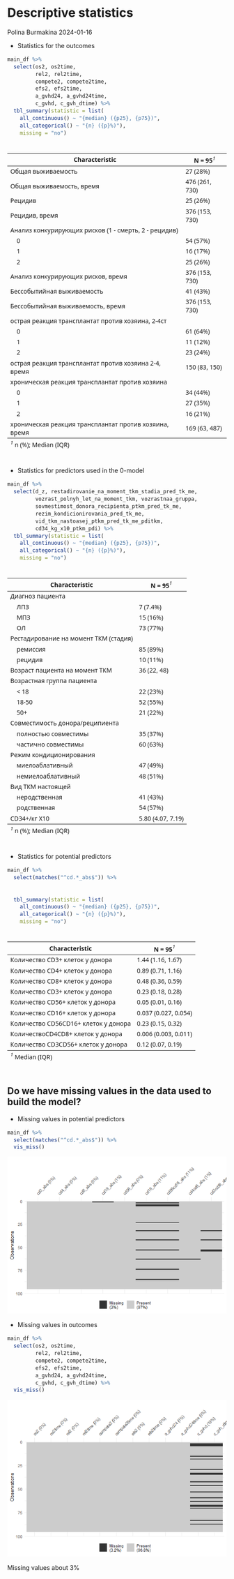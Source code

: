 Descriptive statistics
================
Polina Burmakina
2024-01-16

- Statistics for the outcomes

``` r
main_df %>%
  select(os2, os2time, 
         rel2, rel2time, 
         compete2, compete2time, 
         efs2, efs2time, 
         a_gvhd24, a_gvhd24time, 
         c_gvhd, c_gvh_dtime) %>%
  tbl_summary(statistic = list(
    all_continuous() ~ "{median} ({p25}, {p75})",
    all_categorical() ~ "{n} ({p}%)"),
    missing = "no")
```
<div id="delybewbnc" style="padding-left:0px;padding-right:0px;padding-top:10px;padding-bottom:10px;overflow-x:auto;overflow-y:auto;width:auto;height:auto;">
<style>#delybewbnc table {
  font-family: system-ui, 'Segoe UI', Roboto, Helvetica, Arial, sans-serif, 'Apple Color Emoji', 'Segoe UI Emoji', 'Segoe UI Symbol', 'Noto Color Emoji';
  -webkit-font-smoothing: antialiased;
  -moz-osx-font-smoothing: grayscale;
}
&#10;#delybewbnc thead, #delybewbnc tbody, #delybewbnc tfoot, #delybewbnc tr, #delybewbnc td, #delybewbnc th {
  border-style: none;
}
&#10;#delybewbnc p {
  margin: 0;
  padding: 0;
}
&#10;#delybewbnc .gt_table {
  display: table;
  border-collapse: collapse;
  line-height: normal;
  margin-left: auto;
  margin-right: auto;
  color: #333333;
  font-size: 16px;
  font-weight: normal;
  font-style: normal;
  background-color: #FFFFFF;
  width: auto;
  border-top-style: solid;
  border-top-width: 2px;
  border-top-color: #A8A8A8;
  border-right-style: none;
  border-right-width: 2px;
  border-right-color: #D3D3D3;
  border-bottom-style: solid;
  border-bottom-width: 2px;
  border-bottom-color: #A8A8A8;
  border-left-style: none;
  border-left-width: 2px;
  border-left-color: #D3D3D3;
}
&#10;#delybewbnc .gt_caption {
  padding-top: 4px;
  padding-bottom: 4px;
}
&#10;#delybewbnc .gt_title {
  color: #333333;
  font-size: 125%;
  font-weight: initial;
  padding-top: 4px;
  padding-bottom: 4px;
  padding-left: 5px;
  padding-right: 5px;
  border-bottom-color: #FFFFFF;
  border-bottom-width: 0;
}
&#10;#delybewbnc .gt_subtitle {
  color: #333333;
  font-size: 85%;
  font-weight: initial;
  padding-top: 3px;
  padding-bottom: 5px;
  padding-left: 5px;
  padding-right: 5px;
  border-top-color: #FFFFFF;
  border-top-width: 0;
}
&#10;#delybewbnc .gt_heading {
  background-color: #FFFFFF;
  text-align: center;
  border-bottom-color: #FFFFFF;
  border-left-style: none;
  border-left-width: 1px;
  border-left-color: #D3D3D3;
  border-right-style: none;
  border-right-width: 1px;
  border-right-color: #D3D3D3;
}
&#10;#delybewbnc .gt_bottom_border {
  border-bottom-style: solid;
  border-bottom-width: 2px;
  border-bottom-color: #D3D3D3;
}
&#10;#delybewbnc .gt_col_headings {
  border-top-style: solid;
  border-top-width: 2px;
  border-top-color: #D3D3D3;
  border-bottom-style: solid;
  border-bottom-width: 2px;
  border-bottom-color: #D3D3D3;
  border-left-style: none;
  border-left-width: 1px;
  border-left-color: #D3D3D3;
  border-right-style: none;
  border-right-width: 1px;
  border-right-color: #D3D3D3;
}
&#10;#delybewbnc .gt_col_heading {
  color: #333333;
  background-color: #FFFFFF;
  font-size: 100%;
  font-weight: normal;
  text-transform: inherit;
  border-left-style: none;
  border-left-width: 1px;
  border-left-color: #D3D3D3;
  border-right-style: none;
  border-right-width: 1px;
  border-right-color: #D3D3D3;
  vertical-align: bottom;
  padding-top: 5px;
  padding-bottom: 6px;
  padding-left: 5px;
  padding-right: 5px;
  overflow-x: hidden;
}
&#10;#delybewbnc .gt_column_spanner_outer {
  color: #333333;
  background-color: #FFFFFF;
  font-size: 100%;
  font-weight: normal;
  text-transform: inherit;
  padding-top: 0;
  padding-bottom: 0;
  padding-left: 4px;
  padding-right: 4px;
}
&#10;#delybewbnc .gt_column_spanner_outer:first-child {
  padding-left: 0;
}
&#10;#delybewbnc .gt_column_spanner_outer:last-child {
  padding-right: 0;
}
&#10;#delybewbnc .gt_column_spanner {
  border-bottom-style: solid;
  border-bottom-width: 2px;
  border-bottom-color: #D3D3D3;
  vertical-align: bottom;
  padding-top: 5px;
  padding-bottom: 5px;
  overflow-x: hidden;
  display: inline-block;
  width: 100%;
}
&#10;#delybewbnc .gt_spanner_row {
  border-bottom-style: hidden;
}
&#10;#delybewbnc .gt_group_heading {
  padding-top: 8px;
  padding-bottom: 8px;
  padding-left: 5px;
  padding-right: 5px;
  color: #333333;
  background-color: #FFFFFF;
  font-size: 100%;
  font-weight: initial;
  text-transform: inherit;
  border-top-style: solid;
  border-top-width: 2px;
  border-top-color: #D3D3D3;
  border-bottom-style: solid;
  border-bottom-width: 2px;
  border-bottom-color: #D3D3D3;
  border-left-style: none;
  border-left-width: 1px;
  border-left-color: #D3D3D3;
  border-right-style: none;
  border-right-width: 1px;
  border-right-color: #D3D3D3;
  vertical-align: middle;
  text-align: left;
}
&#10;#delybewbnc .gt_empty_group_heading {
  padding: 0.5px;
  color: #333333;
  background-color: #FFFFFF;
  font-size: 100%;
  font-weight: initial;
  border-top-style: solid;
  border-top-width: 2px;
  border-top-color: #D3D3D3;
  border-bottom-style: solid;
  border-bottom-width: 2px;
  border-bottom-color: #D3D3D3;
  vertical-align: middle;
}
&#10;#delybewbnc .gt_from_md > :first-child {
  margin-top: 0;
}
&#10;#delybewbnc .gt_from_md > :last-child {
  margin-bottom: 0;
}
&#10;#delybewbnc .gt_row {
  padding-top: 8px;
  padding-bottom: 8px;
  padding-left: 5px;
  padding-right: 5px;
  margin: 10px;
  border-top-style: solid;
  border-top-width: 1px;
  border-top-color: #D3D3D3;
  border-left-style: none;
  border-left-width: 1px;
  border-left-color: #D3D3D3;
  border-right-style: none;
  border-right-width: 1px;
  border-right-color: #D3D3D3;
  vertical-align: middle;
  overflow-x: hidden;
}
&#10;#delybewbnc .gt_stub {
  color: #333333;
  background-color: #FFFFFF;
  font-size: 100%;
  font-weight: initial;
  text-transform: inherit;
  border-right-style: solid;
  border-right-width: 2px;
  border-right-color: #D3D3D3;
  padding-left: 5px;
  padding-right: 5px;
}
&#10;#delybewbnc .gt_stub_row_group {
  color: #333333;
  background-color: #FFFFFF;
  font-size: 100%;
  font-weight: initial;
  text-transform: inherit;
  border-right-style: solid;
  border-right-width: 2px;
  border-right-color: #D3D3D3;
  padding-left: 5px;
  padding-right: 5px;
  vertical-align: top;
}
&#10;#delybewbnc .gt_row_group_first td {
  border-top-width: 2px;
}
&#10;#delybewbnc .gt_row_group_first th {
  border-top-width: 2px;
}
&#10;#delybewbnc .gt_summary_row {
  color: #333333;
  background-color: #FFFFFF;
  text-transform: inherit;
  padding-top: 8px;
  padding-bottom: 8px;
  padding-left: 5px;
  padding-right: 5px;
}
&#10;#delybewbnc .gt_first_summary_row {
  border-top-style: solid;
  border-top-color: #D3D3D3;
}
&#10;#delybewbnc .gt_first_summary_row.thick {
  border-top-width: 2px;
}
&#10;#delybewbnc .gt_last_summary_row {
  padding-top: 8px;
  padding-bottom: 8px;
  padding-left: 5px;
  padding-right: 5px;
  border-bottom-style: solid;
  border-bottom-width: 2px;
  border-bottom-color: #D3D3D3;
}
&#10;#delybewbnc .gt_grand_summary_row {
  color: #333333;
  background-color: #FFFFFF;
  text-transform: inherit;
  padding-top: 8px;
  padding-bottom: 8px;
  padding-left: 5px;
  padding-right: 5px;
}
&#10;#delybewbnc .gt_first_grand_summary_row {
  padding-top: 8px;
  padding-bottom: 8px;
  padding-left: 5px;
  padding-right: 5px;
  border-top-style: double;
  border-top-width: 6px;
  border-top-color: #D3D3D3;
}
&#10;#delybewbnc .gt_last_grand_summary_row_top {
  padding-top: 8px;
  padding-bottom: 8px;
  padding-left: 5px;
  padding-right: 5px;
  border-bottom-style: double;
  border-bottom-width: 6px;
  border-bottom-color: #D3D3D3;
}
&#10;#delybewbnc .gt_striped {
  background-color: rgba(128, 128, 128, 0.05);
}
&#10;#delybewbnc .gt_table_body {
  border-top-style: solid;
  border-top-width: 2px;
  border-top-color: #D3D3D3;
  border-bottom-style: solid;
  border-bottom-width: 2px;
  border-bottom-color: #D3D3D3;
}
&#10;#delybewbnc .gt_footnotes {
  color: #333333;
  background-color: #FFFFFF;
  border-bottom-style: none;
  border-bottom-width: 2px;
  border-bottom-color: #D3D3D3;
  border-left-style: none;
  border-left-width: 2px;
  border-left-color: #D3D3D3;
  border-right-style: none;
  border-right-width: 2px;
  border-right-color: #D3D3D3;
}
&#10;#delybewbnc .gt_footnote {
  margin: 0px;
  font-size: 90%;
  padding-top: 4px;
  padding-bottom: 4px;
  padding-left: 5px;
  padding-right: 5px;
}
&#10;#delybewbnc .gt_sourcenotes {
  color: #333333;
  background-color: #FFFFFF;
  border-bottom-style: none;
  border-bottom-width: 2px;
  border-bottom-color: #D3D3D3;
  border-left-style: none;
  border-left-width: 2px;
  border-left-color: #D3D3D3;
  border-right-style: none;
  border-right-width: 2px;
  border-right-color: #D3D3D3;
}
&#10;#delybewbnc .gt_sourcenote {
  font-size: 90%;
  padding-top: 4px;
  padding-bottom: 4px;
  padding-left: 5px;
  padding-right: 5px;
}
&#10;#delybewbnc .gt_left {
  text-align: left;
}
&#10;#delybewbnc .gt_center {
  text-align: center;
}
&#10;#delybewbnc .gt_right {
  text-align: right;
  font-variant-numeric: tabular-nums;
}
&#10;#delybewbnc .gt_font_normal {
  font-weight: normal;
}
&#10;#delybewbnc .gt_font_bold {
  font-weight: bold;
}
&#10;#delybewbnc .gt_font_italic {
  font-style: italic;
}
&#10;#delybewbnc .gt_super {
  font-size: 65%;
}
&#10;#delybewbnc .gt_footnote_marks {
  font-size: 75%;
  vertical-align: 0.4em;
  position: initial;
}
&#10;#delybewbnc .gt_asterisk {
  font-size: 100%;
  vertical-align: 0;
}
&#10;#delybewbnc .gt_indent_1 {
  text-indent: 5px;
}
&#10;#delybewbnc .gt_indent_2 {
  text-indent: 10px;
}
&#10;#delybewbnc .gt_indent_3 {
  text-indent: 15px;
}
&#10;#delybewbnc .gt_indent_4 {
  text-indent: 20px;
}
&#10;#delybewbnc .gt_indent_5 {
  text-indent: 25px;
}
</style>
<table class="gt_table" data-quarto-disable-processing="false" data-quarto-bootstrap="false">
  <thead>
    &#10;    <tr class="gt_col_headings">
      <th class="gt_col_heading gt_columns_bottom_border gt_left" rowspan="1" colspan="1" scope="col" id="&lt;strong&gt;Characteristic&lt;/strong&gt;"><strong>Characteristic</strong></th>
      <th class="gt_col_heading gt_columns_bottom_border gt_center" rowspan="1" colspan="1" scope="col" id="&lt;strong&gt;N = 95&lt;/strong&gt;&lt;span class=&quot;gt_footnote_marks&quot; style=&quot;white-space:nowrap;font-style:italic;font-weight:normal;&quot;&gt;&lt;sup&gt;1&lt;/sup&gt;&lt;/span&gt;"><strong>N = 95</strong><span class="gt_footnote_marks" style="white-space:nowrap;font-style:italic;font-weight:normal;"><sup>1</sup></span></th>
    </tr>
  </thead>
  <tbody class="gt_table_body">
    <tr><td headers="label" class="gt_row gt_left">Общая выживаемость</td>
<td headers="stat_0" class="gt_row gt_center">27 (28%)</td></tr>
    <tr><td headers="label" class="gt_row gt_left">Общая выживаемость, время</td>
<td headers="stat_0" class="gt_row gt_center">476 (261, 730)</td></tr>
    <tr><td headers="label" class="gt_row gt_left">Рецидив</td>
<td headers="stat_0" class="gt_row gt_center">25 (26%)</td></tr>
    <tr><td headers="label" class="gt_row gt_left">Рецидив, время</td>
<td headers="stat_0" class="gt_row gt_center">376 (153, 730)</td></tr>
    <tr><td headers="label" class="gt_row gt_left">Анализ конкурирующих рисков (1 - смерть, 2 - рецидив)</td>
<td headers="stat_0" class="gt_row gt_center"><br /></td></tr>
    <tr><td headers="label" class="gt_row gt_left">    0</td>
<td headers="stat_0" class="gt_row gt_center">54 (57%)</td></tr>
    <tr><td headers="label" class="gt_row gt_left">    1</td>
<td headers="stat_0" class="gt_row gt_center">16 (17%)</td></tr>
    <tr><td headers="label" class="gt_row gt_left">    2</td>
<td headers="stat_0" class="gt_row gt_center">25 (26%)</td></tr>
    <tr><td headers="label" class="gt_row gt_left">Анализ конкурирующих рисков, время</td>
<td headers="stat_0" class="gt_row gt_center">376 (153, 730)</td></tr>
    <tr><td headers="label" class="gt_row gt_left">Бессобытийная выживаемость</td>
<td headers="stat_0" class="gt_row gt_center">41 (43%)</td></tr>
    <tr><td headers="label" class="gt_row gt_left">Бессобытийная выживаемость, время</td>
<td headers="stat_0" class="gt_row gt_center">376 (153, 730)</td></tr>
    <tr><td headers="label" class="gt_row gt_left">острая реакция трансплантат против хозяина, 2-4ст</td>
<td headers="stat_0" class="gt_row gt_center"><br /></td></tr>
    <tr><td headers="label" class="gt_row gt_left">    0</td>
<td headers="stat_0" class="gt_row gt_center">61 (64%)</td></tr>
    <tr><td headers="label" class="gt_row gt_left">    1</td>
<td headers="stat_0" class="gt_row gt_center">11 (12%)</td></tr>
    <tr><td headers="label" class="gt_row gt_left">    2</td>
<td headers="stat_0" class="gt_row gt_center">23 (24%)</td></tr>
    <tr><td headers="label" class="gt_row gt_left">острая реакция трансплантат против хозяина 2-4, время</td>
<td headers="stat_0" class="gt_row gt_center">150 (83, 150)</td></tr>
    <tr><td headers="label" class="gt_row gt_left">хроническая реакция трансплантат против хозяина</td>
<td headers="stat_0" class="gt_row gt_center"><br /></td></tr>
    <tr><td headers="label" class="gt_row gt_left">    0</td>
<td headers="stat_0" class="gt_row gt_center">34 (44%)</td></tr>
    <tr><td headers="label" class="gt_row gt_left">    1</td>
<td headers="stat_0" class="gt_row gt_center">27 (35%)</td></tr>
    <tr><td headers="label" class="gt_row gt_left">    2</td>
<td headers="stat_0" class="gt_row gt_center">16 (21%)</td></tr>
    <tr><td headers="label" class="gt_row gt_left">хроническая реакция трансплантат против хозяина, время</td>
<td headers="stat_0" class="gt_row gt_center">169 (63, 487)</td></tr>
  </tbody>
  &#10;  <tfoot class="gt_footnotes">
    <tr>
      <td class="gt_footnote" colspan="2"><span class="gt_footnote_marks" style="white-space:nowrap;font-style:italic;font-weight:normal;"><sup>1</sup></span> n (%); Median (IQR)</td>
    </tr>
  </tfoot>
</table>
</div>


- Statistics for predictors used in the 0-model

``` r
main_df %>%
  select(d_z, restadirovanie_na_moment_tkm_stadia_pred_tk_me,  
         vozrast_polnyh_let_na_moment_tkm, vozrastnaa_gruppa, 
         sovmestimost_donora_recipienta_ptkm_pred_tk_me, 
         rezim_kondicionirovania_pred_tk_me, 
         vid_tkm_nastoasej_ptkm_pred_tk_me_pditkm, 
         cd34_kg_x10_ptkm_pdi) %>%
  tbl_summary(statistic = list(
    all_continuous() ~ "{median} ({p25}, {p75})",
    all_categorical() ~ "{n} ({p}%)"), 
    missing = "no")
```

<div id="febcoyoeie" style="padding-left:0px;padding-right:0px;padding-top:10px;padding-bottom:10px;overflow-x:auto;overflow-y:auto;width:auto;height:auto;">
<style>#febcoyoeie table {
  font-family: system-ui, 'Segoe UI', Roboto, Helvetica, Arial, sans-serif, 'Apple Color Emoji', 'Segoe UI Emoji', 'Segoe UI Symbol', 'Noto Color Emoji';
  -webkit-font-smoothing: antialiased;
  -moz-osx-font-smoothing: grayscale;
}
&#10;#febcoyoeie thead, #febcoyoeie tbody, #febcoyoeie tfoot, #febcoyoeie tr, #febcoyoeie td, #febcoyoeie th {
  border-style: none;
}
&#10;#febcoyoeie p {
  margin: 0;
  padding: 0;
}
&#10;#febcoyoeie .gt_table {
  display: table;
  border-collapse: collapse;
  line-height: normal;
  margin-left: auto;
  margin-right: auto;
  color: #333333;
  font-size: 16px;
  font-weight: normal;
  font-style: normal;
  background-color: #FFFFFF;
  width: auto;
  border-top-style: solid;
  border-top-width: 2px;
  border-top-color: #A8A8A8;
  border-right-style: none;
  border-right-width: 2px;
  border-right-color: #D3D3D3;
  border-bottom-style: solid;
  border-bottom-width: 2px;
  border-bottom-color: #A8A8A8;
  border-left-style: none;
  border-left-width: 2px;
  border-left-color: #D3D3D3;
}
&#10;#febcoyoeie .gt_caption {
  padding-top: 4px;
  padding-bottom: 4px;
}
&#10;#febcoyoeie .gt_title {
  color: #333333;
  font-size: 125%;
  font-weight: initial;
  padding-top: 4px;
  padding-bottom: 4px;
  padding-left: 5px;
  padding-right: 5px;
  border-bottom-color: #FFFFFF;
  border-bottom-width: 0;
}
&#10;#febcoyoeie .gt_subtitle {
  color: #333333;
  font-size: 85%;
  font-weight: initial;
  padding-top: 3px;
  padding-bottom: 5px;
  padding-left: 5px;
  padding-right: 5px;
  border-top-color: #FFFFFF;
  border-top-width: 0;
}
&#10;#febcoyoeie .gt_heading {
  background-color: #FFFFFF;
  text-align: center;
  border-bottom-color: #FFFFFF;
  border-left-style: none;
  border-left-width: 1px;
  border-left-color: #D3D3D3;
  border-right-style: none;
  border-right-width: 1px;
  border-right-color: #D3D3D3;
}
&#10;#febcoyoeie .gt_bottom_border {
  border-bottom-style: solid;
  border-bottom-width: 2px;
  border-bottom-color: #D3D3D3;
}
&#10;#febcoyoeie .gt_col_headings {
  border-top-style: solid;
  border-top-width: 2px;
  border-top-color: #D3D3D3;
  border-bottom-style: solid;
  border-bottom-width: 2px;
  border-bottom-color: #D3D3D3;
  border-left-style: none;
  border-left-width: 1px;
  border-left-color: #D3D3D3;
  border-right-style: none;
  border-right-width: 1px;
  border-right-color: #D3D3D3;
}
&#10;#febcoyoeie .gt_col_heading {
  color: #333333;
  background-color: #FFFFFF;
  font-size: 100%;
  font-weight: normal;
  text-transform: inherit;
  border-left-style: none;
  border-left-width: 1px;
  border-left-color: #D3D3D3;
  border-right-style: none;
  border-right-width: 1px;
  border-right-color: #D3D3D3;
  vertical-align: bottom;
  padding-top: 5px;
  padding-bottom: 6px;
  padding-left: 5px;
  padding-right: 5px;
  overflow-x: hidden;
}
&#10;#febcoyoeie .gt_column_spanner_outer {
  color: #333333;
  background-color: #FFFFFF;
  font-size: 100%;
  font-weight: normal;
  text-transform: inherit;
  padding-top: 0;
  padding-bottom: 0;
  padding-left: 4px;
  padding-right: 4px;
}
&#10;#febcoyoeie .gt_column_spanner_outer:first-child {
  padding-left: 0;
}
&#10;#febcoyoeie .gt_column_spanner_outer:last-child {
  padding-right: 0;
}
&#10;#febcoyoeie .gt_column_spanner {
  border-bottom-style: solid;
  border-bottom-width: 2px;
  border-bottom-color: #D3D3D3;
  vertical-align: bottom;
  padding-top: 5px;
  padding-bottom: 5px;
  overflow-x: hidden;
  display: inline-block;
  width: 100%;
}
&#10;#febcoyoeie .gt_spanner_row {
  border-bottom-style: hidden;
}
&#10;#febcoyoeie .gt_group_heading {
  padding-top: 8px;
  padding-bottom: 8px;
  padding-left: 5px;
  padding-right: 5px;
  color: #333333;
  background-color: #FFFFFF;
  font-size: 100%;
  font-weight: initial;
  text-transform: inherit;
  border-top-style: solid;
  border-top-width: 2px;
  border-top-color: #D3D3D3;
  border-bottom-style: solid;
  border-bottom-width: 2px;
  border-bottom-color: #D3D3D3;
  border-left-style: none;
  border-left-width: 1px;
  border-left-color: #D3D3D3;
  border-right-style: none;
  border-right-width: 1px;
  border-right-color: #D3D3D3;
  vertical-align: middle;
  text-align: left;
}
&#10;#febcoyoeie .gt_empty_group_heading {
  padding: 0.5px;
  color: #333333;
  background-color: #FFFFFF;
  font-size: 100%;
  font-weight: initial;
  border-top-style: solid;
  border-top-width: 2px;
  border-top-color: #D3D3D3;
  border-bottom-style: solid;
  border-bottom-width: 2px;
  border-bottom-color: #D3D3D3;
  vertical-align: middle;
}
&#10;#febcoyoeie .gt_from_md > :first-child {
  margin-top: 0;
}
&#10;#febcoyoeie .gt_from_md > :last-child {
  margin-bottom: 0;
}
&#10;#febcoyoeie .gt_row {
  padding-top: 8px;
  padding-bottom: 8px;
  padding-left: 5px;
  padding-right: 5px;
  margin: 10px;
  border-top-style: solid;
  border-top-width: 1px;
  border-top-color: #D3D3D3;
  border-left-style: none;
  border-left-width: 1px;
  border-left-color: #D3D3D3;
  border-right-style: none;
  border-right-width: 1px;
  border-right-color: #D3D3D3;
  vertical-align: middle;
  overflow-x: hidden;
}
&#10;#febcoyoeie .gt_stub {
  color: #333333;
  background-color: #FFFFFF;
  font-size: 100%;
  font-weight: initial;
  text-transform: inherit;
  border-right-style: solid;
  border-right-width: 2px;
  border-right-color: #D3D3D3;
  padding-left: 5px;
  padding-right: 5px;
}
&#10;#febcoyoeie .gt_stub_row_group {
  color: #333333;
  background-color: #FFFFFF;
  font-size: 100%;
  font-weight: initial;
  text-transform: inherit;
  border-right-style: solid;
  border-right-width: 2px;
  border-right-color: #D3D3D3;
  padding-left: 5px;
  padding-right: 5px;
  vertical-align: top;
}
&#10;#febcoyoeie .gt_row_group_first td {
  border-top-width: 2px;
}
&#10;#febcoyoeie .gt_row_group_first th {
  border-top-width: 2px;
}
&#10;#febcoyoeie .gt_summary_row {
  color: #333333;
  background-color: #FFFFFF;
  text-transform: inherit;
  padding-top: 8px;
  padding-bottom: 8px;
  padding-left: 5px;
  padding-right: 5px;
}
&#10;#febcoyoeie .gt_first_summary_row {
  border-top-style: solid;
  border-top-color: #D3D3D3;
}
&#10;#febcoyoeie .gt_first_summary_row.thick {
  border-top-width: 2px;
}
&#10;#febcoyoeie .gt_last_summary_row {
  padding-top: 8px;
  padding-bottom: 8px;
  padding-left: 5px;
  padding-right: 5px;
  border-bottom-style: solid;
  border-bottom-width: 2px;
  border-bottom-color: #D3D3D3;
}
&#10;#febcoyoeie .gt_grand_summary_row {
  color: #333333;
  background-color: #FFFFFF;
  text-transform: inherit;
  padding-top: 8px;
  padding-bottom: 8px;
  padding-left: 5px;
  padding-right: 5px;
}
&#10;#febcoyoeie .gt_first_grand_summary_row {
  padding-top: 8px;
  padding-bottom: 8px;
  padding-left: 5px;
  padding-right: 5px;
  border-top-style: double;
  border-top-width: 6px;
  border-top-color: #D3D3D3;
}
&#10;#febcoyoeie .gt_last_grand_summary_row_top {
  padding-top: 8px;
  padding-bottom: 8px;
  padding-left: 5px;
  padding-right: 5px;
  border-bottom-style: double;
  border-bottom-width: 6px;
  border-bottom-color: #D3D3D3;
}
&#10;#febcoyoeie .gt_striped {
  background-color: rgba(128, 128, 128, 0.05);
}
&#10;#febcoyoeie .gt_table_body {
  border-top-style: solid;
  border-top-width: 2px;
  border-top-color: #D3D3D3;
  border-bottom-style: solid;
  border-bottom-width: 2px;
  border-bottom-color: #D3D3D3;
}
&#10;#febcoyoeie .gt_footnotes {
  color: #333333;
  background-color: #FFFFFF;
  border-bottom-style: none;
  border-bottom-width: 2px;
  border-bottom-color: #D3D3D3;
  border-left-style: none;
  border-left-width: 2px;
  border-left-color: #D3D3D3;
  border-right-style: none;
  border-right-width: 2px;
  border-right-color: #D3D3D3;
}
&#10;#febcoyoeie .gt_footnote {
  margin: 0px;
  font-size: 90%;
  padding-top: 4px;
  padding-bottom: 4px;
  padding-left: 5px;
  padding-right: 5px;
}
&#10;#febcoyoeie .gt_sourcenotes {
  color: #333333;
  background-color: #FFFFFF;
  border-bottom-style: none;
  border-bottom-width: 2px;
  border-bottom-color: #D3D3D3;
  border-left-style: none;
  border-left-width: 2px;
  border-left-color: #D3D3D3;
  border-right-style: none;
  border-right-width: 2px;
  border-right-color: #D3D3D3;
}
&#10;#febcoyoeie .gt_sourcenote {
  font-size: 90%;
  padding-top: 4px;
  padding-bottom: 4px;
  padding-left: 5px;
  padding-right: 5px;
}
&#10;#febcoyoeie .gt_left {
  text-align: left;
}
&#10;#febcoyoeie .gt_center {
  text-align: center;
}
&#10;#febcoyoeie .gt_right {
  text-align: right;
  font-variant-numeric: tabular-nums;
}
&#10;#febcoyoeie .gt_font_normal {
  font-weight: normal;
}
&#10;#febcoyoeie .gt_font_bold {
  font-weight: bold;
}
&#10;#febcoyoeie .gt_font_italic {
  font-style: italic;
}
&#10;#febcoyoeie .gt_super {
  font-size: 65%;
}
&#10;#febcoyoeie .gt_footnote_marks {
  font-size: 75%;
  vertical-align: 0.4em;
  position: initial;
}
&#10;#febcoyoeie .gt_asterisk {
  font-size: 100%;
  vertical-align: 0;
}
&#10;#febcoyoeie .gt_indent_1 {
  text-indent: 5px;
}
&#10;#febcoyoeie .gt_indent_2 {
  text-indent: 10px;
}
&#10;#febcoyoeie .gt_indent_3 {
  text-indent: 15px;
}
&#10;#febcoyoeie .gt_indent_4 {
  text-indent: 20px;
}
&#10;#febcoyoeie .gt_indent_5 {
  text-indent: 25px;
}
</style>
<table class="gt_table" data-quarto-disable-processing="false" data-quarto-bootstrap="false">
  <thead>
    &#10;    <tr class="gt_col_headings">
      <th class="gt_col_heading gt_columns_bottom_border gt_left" rowspan="1" colspan="1" scope="col" id="&lt;strong&gt;Characteristic&lt;/strong&gt;"><strong>Characteristic</strong></th>
      <th class="gt_col_heading gt_columns_bottom_border gt_center" rowspan="1" colspan="1" scope="col" id="&lt;strong&gt;N = 95&lt;/strong&gt;&lt;span class=&quot;gt_footnote_marks&quot; style=&quot;white-space:nowrap;font-style:italic;font-weight:normal;&quot;&gt;&lt;sup&gt;1&lt;/sup&gt;&lt;/span&gt;"><strong>N = 95</strong><span class="gt_footnote_marks" style="white-space:nowrap;font-style:italic;font-weight:normal;"><sup>1</sup></span></th>
    </tr>
  </thead>
  <tbody class="gt_table_body">
    <tr><td headers="label" class="gt_row gt_left">Диагноз пациента</td>
<td headers="stat_0" class="gt_row gt_center"><br /></td></tr>
    <tr><td headers="label" class="gt_row gt_left">    ЛПЗ</td>
<td headers="stat_0" class="gt_row gt_center">7 (7.4%)</td></tr>
    <tr><td headers="label" class="gt_row gt_left">    МПЗ</td>
<td headers="stat_0" class="gt_row gt_center">15 (16%)</td></tr>
    <tr><td headers="label" class="gt_row gt_left">    ОЛ</td>
<td headers="stat_0" class="gt_row gt_center">73 (77%)</td></tr>
    <tr><td headers="label" class="gt_row gt_left">Рестадирование на момент ТКМ (стадия)</td>
<td headers="stat_0" class="gt_row gt_center"><br /></td></tr>
    <tr><td headers="label" class="gt_row gt_left">    ремиссия</td>
<td headers="stat_0" class="gt_row gt_center">85 (89%)</td></tr>
    <tr><td headers="label" class="gt_row gt_left">    рецидив</td>
<td headers="stat_0" class="gt_row gt_center">10 (11%)</td></tr>
    <tr><td headers="label" class="gt_row gt_left">Возраст пациента на момент ТКМ</td>
<td headers="stat_0" class="gt_row gt_center">36 (22, 48)</td></tr>
    <tr><td headers="label" class="gt_row gt_left">Возрастная группа пациента</td>
<td headers="stat_0" class="gt_row gt_center"><br /></td></tr>
    <tr><td headers="label" class="gt_row gt_left">    &lt; 18</td>
<td headers="stat_0" class="gt_row gt_center">22 (23%)</td></tr>
    <tr><td headers="label" class="gt_row gt_left">    18-50</td>
<td headers="stat_0" class="gt_row gt_center">52 (55%)</td></tr>
    <tr><td headers="label" class="gt_row gt_left">    50+</td>
<td headers="stat_0" class="gt_row gt_center">21 (22%)</td></tr>
    <tr><td headers="label" class="gt_row gt_left">Совместимость донора/реципиента</td>
<td headers="stat_0" class="gt_row gt_center"><br /></td></tr>
    <tr><td headers="label" class="gt_row gt_left">    полностью совместимы</td>
<td headers="stat_0" class="gt_row gt_center">35 (37%)</td></tr>
    <tr><td headers="label" class="gt_row gt_left">    частично совместимы</td>
<td headers="stat_0" class="gt_row gt_center">60 (63%)</td></tr>
    <tr><td headers="label" class="gt_row gt_left">Режим кондиционирования</td>
<td headers="stat_0" class="gt_row gt_center"><br /></td></tr>
    <tr><td headers="label" class="gt_row gt_left">    миелоаблативный</td>
<td headers="stat_0" class="gt_row gt_center">47 (49%)</td></tr>
    <tr><td headers="label" class="gt_row gt_left">    немиелоаблативный</td>
<td headers="stat_0" class="gt_row gt_center">48 (51%)</td></tr>
    <tr><td headers="label" class="gt_row gt_left">Вид ТКМ настоящей </td>
<td headers="stat_0" class="gt_row gt_center"><br /></td></tr>
    <tr><td headers="label" class="gt_row gt_left">    неродственная</td>
<td headers="stat_0" class="gt_row gt_center">41 (43%)</td></tr>
    <tr><td headers="label" class="gt_row gt_left">    родственная</td>
<td headers="stat_0" class="gt_row gt_center">54 (57%)</td></tr>
    <tr><td headers="label" class="gt_row gt_left">CD34+/кг X10 </td>
<td headers="stat_0" class="gt_row gt_center">5.80 (4.07, 7.19)</td></tr>
  </tbody>
  &#10;  <tfoot class="gt_footnotes">
    <tr>
      <td class="gt_footnote" colspan="2"><span class="gt_footnote_marks" style="white-space:nowrap;font-style:italic;font-weight:normal;"><sup>1</sup></span> n (%); Median (IQR)</td>
    </tr>
  </tfoot>
</table>
</div>

- Statistics for potential predictors

``` r
main_df %>% 
  select(matches("^cd.*_abs$")) %>% 
  
  
  tbl_summary(statistic = list(
    all_continuous() ~ "{median} ({p25}, {p75})",
    all_categorical() ~ "{n} ({p}%)"), 
    missing = "no")
```

<div id="nsgxyivfla" style="padding-left:0px;padding-right:0px;padding-top:10px;padding-bottom:10px;overflow-x:auto;overflow-y:auto;width:auto;height:auto;">
<style>#nsgxyivfla table {
  font-family: system-ui, 'Segoe UI', Roboto, Helvetica, Arial, sans-serif, 'Apple Color Emoji', 'Segoe UI Emoji', 'Segoe UI Symbol', 'Noto Color Emoji';
  -webkit-font-smoothing: antialiased;
  -moz-osx-font-smoothing: grayscale;
}
&#10;#nsgxyivfla thead, #nsgxyivfla tbody, #nsgxyivfla tfoot, #nsgxyivfla tr, #nsgxyivfla td, #nsgxyivfla th {
  border-style: none;
}
&#10;#nsgxyivfla p {
  margin: 0;
  padding: 0;
}
&#10;#nsgxyivfla .gt_table {
  display: table;
  border-collapse: collapse;
  line-height: normal;
  margin-left: auto;
  margin-right: auto;
  color: #333333;
  font-size: 16px;
  font-weight: normal;
  font-style: normal;
  background-color: #FFFFFF;
  width: auto;
  border-top-style: solid;
  border-top-width: 2px;
  border-top-color: #A8A8A8;
  border-right-style: none;
  border-right-width: 2px;
  border-right-color: #D3D3D3;
  border-bottom-style: solid;
  border-bottom-width: 2px;
  border-bottom-color: #A8A8A8;
  border-left-style: none;
  border-left-width: 2px;
  border-left-color: #D3D3D3;
}
&#10;#nsgxyivfla .gt_caption {
  padding-top: 4px;
  padding-bottom: 4px;
}
&#10;#nsgxyivfla .gt_title {
  color: #333333;
  font-size: 125%;
  font-weight: initial;
  padding-top: 4px;
  padding-bottom: 4px;
  padding-left: 5px;
  padding-right: 5px;
  border-bottom-color: #FFFFFF;
  border-bottom-width: 0;
}
&#10;#nsgxyivfla .gt_subtitle {
  color: #333333;
  font-size: 85%;
  font-weight: initial;
  padding-top: 3px;
  padding-bottom: 5px;
  padding-left: 5px;
  padding-right: 5px;
  border-top-color: #FFFFFF;
  border-top-width: 0;
}
&#10;#nsgxyivfla .gt_heading {
  background-color: #FFFFFF;
  text-align: center;
  border-bottom-color: #FFFFFF;
  border-left-style: none;
  border-left-width: 1px;
  border-left-color: #D3D3D3;
  border-right-style: none;
  border-right-width: 1px;
  border-right-color: #D3D3D3;
}
&#10;#nsgxyivfla .gt_bottom_border {
  border-bottom-style: solid;
  border-bottom-width: 2px;
  border-bottom-color: #D3D3D3;
}
&#10;#nsgxyivfla .gt_col_headings {
  border-top-style: solid;
  border-top-width: 2px;
  border-top-color: #D3D3D3;
  border-bottom-style: solid;
  border-bottom-width: 2px;
  border-bottom-color: #D3D3D3;
  border-left-style: none;
  border-left-width: 1px;
  border-left-color: #D3D3D3;
  border-right-style: none;
  border-right-width: 1px;
  border-right-color: #D3D3D3;
}
&#10;#nsgxyivfla .gt_col_heading {
  color: #333333;
  background-color: #FFFFFF;
  font-size: 100%;
  font-weight: normal;
  text-transform: inherit;
  border-left-style: none;
  border-left-width: 1px;
  border-left-color: #D3D3D3;
  border-right-style: none;
  border-right-width: 1px;
  border-right-color: #D3D3D3;
  vertical-align: bottom;
  padding-top: 5px;
  padding-bottom: 6px;
  padding-left: 5px;
  padding-right: 5px;
  overflow-x: hidden;
}
&#10;#nsgxyivfla .gt_column_spanner_outer {
  color: #333333;
  background-color: #FFFFFF;
  font-size: 100%;
  font-weight: normal;
  text-transform: inherit;
  padding-top: 0;
  padding-bottom: 0;
  padding-left: 4px;
  padding-right: 4px;
}
&#10;#nsgxyivfla .gt_column_spanner_outer:first-child {
  padding-left: 0;
}
&#10;#nsgxyivfla .gt_column_spanner_outer:last-child {
  padding-right: 0;
}
&#10;#nsgxyivfla .gt_column_spanner {
  border-bottom-style: solid;
  border-bottom-width: 2px;
  border-bottom-color: #D3D3D3;
  vertical-align: bottom;
  padding-top: 5px;
  padding-bottom: 5px;
  overflow-x: hidden;
  display: inline-block;
  width: 100%;
}
&#10;#nsgxyivfla .gt_spanner_row {
  border-bottom-style: hidden;
}
&#10;#nsgxyivfla .gt_group_heading {
  padding-top: 8px;
  padding-bottom: 8px;
  padding-left: 5px;
  padding-right: 5px;
  color: #333333;
  background-color: #FFFFFF;
  font-size: 100%;
  font-weight: initial;
  text-transform: inherit;
  border-top-style: solid;
  border-top-width: 2px;
  border-top-color: #D3D3D3;
  border-bottom-style: solid;
  border-bottom-width: 2px;
  border-bottom-color: #D3D3D3;
  border-left-style: none;
  border-left-width: 1px;
  border-left-color: #D3D3D3;
  border-right-style: none;
  border-right-width: 1px;
  border-right-color: #D3D3D3;
  vertical-align: middle;
  text-align: left;
}
&#10;#nsgxyivfla .gt_empty_group_heading {
  padding: 0.5px;
  color: #333333;
  background-color: #FFFFFF;
  font-size: 100%;
  font-weight: initial;
  border-top-style: solid;
  border-top-width: 2px;
  border-top-color: #D3D3D3;
  border-bottom-style: solid;
  border-bottom-width: 2px;
  border-bottom-color: #D3D3D3;
  vertical-align: middle;
}
&#10;#nsgxyivfla .gt_from_md > :first-child {
  margin-top: 0;
}
&#10;#nsgxyivfla .gt_from_md > :last-child {
  margin-bottom: 0;
}
&#10;#nsgxyivfla .gt_row {
  padding-top: 8px;
  padding-bottom: 8px;
  padding-left: 5px;
  padding-right: 5px;
  margin: 10px;
  border-top-style: solid;
  border-top-width: 1px;
  border-top-color: #D3D3D3;
  border-left-style: none;
  border-left-width: 1px;
  border-left-color: #D3D3D3;
  border-right-style: none;
  border-right-width: 1px;
  border-right-color: #D3D3D3;
  vertical-align: middle;
  overflow-x: hidden;
}
&#10;#nsgxyivfla .gt_stub {
  color: #333333;
  background-color: #FFFFFF;
  font-size: 100%;
  font-weight: initial;
  text-transform: inherit;
  border-right-style: solid;
  border-right-width: 2px;
  border-right-color: #D3D3D3;
  padding-left: 5px;
  padding-right: 5px;
}
&#10;#nsgxyivfla .gt_stub_row_group {
  color: #333333;
  background-color: #FFFFFF;
  font-size: 100%;
  font-weight: initial;
  text-transform: inherit;
  border-right-style: solid;
  border-right-width: 2px;
  border-right-color: #D3D3D3;
  padding-left: 5px;
  padding-right: 5px;
  vertical-align: top;
}
&#10;#nsgxyivfla .gt_row_group_first td {
  border-top-width: 2px;
}
&#10;#nsgxyivfla .gt_row_group_first th {
  border-top-width: 2px;
}
&#10;#nsgxyivfla .gt_summary_row {
  color: #333333;
  background-color: #FFFFFF;
  text-transform: inherit;
  padding-top: 8px;
  padding-bottom: 8px;
  padding-left: 5px;
  padding-right: 5px;
}
&#10;#nsgxyivfla .gt_first_summary_row {
  border-top-style: solid;
  border-top-color: #D3D3D3;
}
&#10;#nsgxyivfla .gt_first_summary_row.thick {
  border-top-width: 2px;
}
&#10;#nsgxyivfla .gt_last_summary_row {
  padding-top: 8px;
  padding-bottom: 8px;
  padding-left: 5px;
  padding-right: 5px;
  border-bottom-style: solid;
  border-bottom-width: 2px;
  border-bottom-color: #D3D3D3;
}
&#10;#nsgxyivfla .gt_grand_summary_row {
  color: #333333;
  background-color: #FFFFFF;
  text-transform: inherit;
  padding-top: 8px;
  padding-bottom: 8px;
  padding-left: 5px;
  padding-right: 5px;
}
&#10;#nsgxyivfla .gt_first_grand_summary_row {
  padding-top: 8px;
  padding-bottom: 8px;
  padding-left: 5px;
  padding-right: 5px;
  border-top-style: double;
  border-top-width: 6px;
  border-top-color: #D3D3D3;
}
&#10;#nsgxyivfla .gt_last_grand_summary_row_top {
  padding-top: 8px;
  padding-bottom: 8px;
  padding-left: 5px;
  padding-right: 5px;
  border-bottom-style: double;
  border-bottom-width: 6px;
  border-bottom-color: #D3D3D3;
}
&#10;#nsgxyivfla .gt_striped {
  background-color: rgba(128, 128, 128, 0.05);
}
&#10;#nsgxyivfla .gt_table_body {
  border-top-style: solid;
  border-top-width: 2px;
  border-top-color: #D3D3D3;
  border-bottom-style: solid;
  border-bottom-width: 2px;
  border-bottom-color: #D3D3D3;
}
&#10;#nsgxyivfla .gt_footnotes {
  color: #333333;
  background-color: #FFFFFF;
  border-bottom-style: none;
  border-bottom-width: 2px;
  border-bottom-color: #D3D3D3;
  border-left-style: none;
  border-left-width: 2px;
  border-left-color: #D3D3D3;
  border-right-style: none;
  border-right-width: 2px;
  border-right-color: #D3D3D3;
}
&#10;#nsgxyivfla .gt_footnote {
  margin: 0px;
  font-size: 90%;
  padding-top: 4px;
  padding-bottom: 4px;
  padding-left: 5px;
  padding-right: 5px;
}
&#10;#nsgxyivfla .gt_sourcenotes {
  color: #333333;
  background-color: #FFFFFF;
  border-bottom-style: none;
  border-bottom-width: 2px;
  border-bottom-color: #D3D3D3;
  border-left-style: none;
  border-left-width: 2px;
  border-left-color: #D3D3D3;
  border-right-style: none;
  border-right-width: 2px;
  border-right-color: #D3D3D3;
}
&#10;#nsgxyivfla .gt_sourcenote {
  font-size: 90%;
  padding-top: 4px;
  padding-bottom: 4px;
  padding-left: 5px;
  padding-right: 5px;
}
&#10;#nsgxyivfla .gt_left {
  text-align: left;
}
&#10;#nsgxyivfla .gt_center {
  text-align: center;
}
&#10;#nsgxyivfla .gt_right {
  text-align: right;
  font-variant-numeric: tabular-nums;
}
&#10;#nsgxyivfla .gt_font_normal {
  font-weight: normal;
}
&#10;#nsgxyivfla .gt_font_bold {
  font-weight: bold;
}
&#10;#nsgxyivfla .gt_font_italic {
  font-style: italic;
}
&#10;#nsgxyivfla .gt_super {
  font-size: 65%;
}
&#10;#nsgxyivfla .gt_footnote_marks {
  font-size: 75%;
  vertical-align: 0.4em;
  position: initial;
}
&#10;#nsgxyivfla .gt_asterisk {
  font-size: 100%;
  vertical-align: 0;
}
&#10;#nsgxyivfla .gt_indent_1 {
  text-indent: 5px;
}
&#10;#nsgxyivfla .gt_indent_2 {
  text-indent: 10px;
}
&#10;#nsgxyivfla .gt_indent_3 {
  text-indent: 15px;
}
&#10;#nsgxyivfla .gt_indent_4 {
  text-indent: 20px;
}
&#10;#nsgxyivfla .gt_indent_5 {
  text-indent: 25px;
}
</style>
<table class="gt_table" data-quarto-disable-processing="false" data-quarto-bootstrap="false">
  <thead>
    &#10;    <tr class="gt_col_headings">
      <th class="gt_col_heading gt_columns_bottom_border gt_left" rowspan="1" colspan="1" scope="col" id="&lt;strong&gt;Characteristic&lt;/strong&gt;"><strong>Characteristic</strong></th>
      <th class="gt_col_heading gt_columns_bottom_border gt_center" rowspan="1" colspan="1" scope="col" id="&lt;strong&gt;N = 95&lt;/strong&gt;&lt;span class=&quot;gt_footnote_marks&quot; style=&quot;white-space:nowrap;font-style:italic;font-weight:normal;&quot;&gt;&lt;sup&gt;1&lt;/sup&gt;&lt;/span&gt;"><strong>N = 95</strong><span class="gt_footnote_marks" style="white-space:nowrap;font-style:italic;font-weight:normal;"><sup>1</sup></span></th>
    </tr>
  </thead>
  <tbody class="gt_table_body">
    <tr><td headers="label" class="gt_row gt_left">Количество CD3+ клеток у донора</td>
<td headers="stat_0" class="gt_row gt_center">1.44 (1.16, 1.67)</td></tr>
    <tr><td headers="label" class="gt_row gt_left">Количество CD4+ клеток у донора</td>
<td headers="stat_0" class="gt_row gt_center">0.89 (0.71, 1.16)</td></tr>
    <tr><td headers="label" class="gt_row gt_left">Количество CD8+ клеток у донора</td>
<td headers="stat_0" class="gt_row gt_center">0.48 (0.36, 0.59)</td></tr>
    <tr><td headers="label" class="gt_row gt_left">Количество CD3+ клеток у донора</td>
<td headers="stat_0" class="gt_row gt_center">0.23 (0.18, 0.28)</td></tr>
    <tr><td headers="label" class="gt_row gt_left">Количество CD56+ клеток у донора</td>
<td headers="stat_0" class="gt_row gt_center">0.05 (0.01, 0.16)</td></tr>
    <tr><td headers="label" class="gt_row gt_left">Количество CD16+ клеток у донора</td>
<td headers="stat_0" class="gt_row gt_center">0.037 (0.027, 0.054)</td></tr>
    <tr><td headers="label" class="gt_row gt_left">Количество CD56CD16+ клеток у донора</td>
<td headers="stat_0" class="gt_row gt_center">0.23 (0.15, 0.32)</td></tr>
    <tr><td headers="label" class="gt_row gt_left">КоличествоCD4CD8+ клеток у донора</td>
<td headers="stat_0" class="gt_row gt_center">0.006 (0.003, 0.011)</td></tr>
    <tr><td headers="label" class="gt_row gt_left">Количество CD3CD56+ клеток у донора</td>
<td headers="stat_0" class="gt_row gt_center">0.12 (0.07, 0.19)</td></tr>
  </tbody>
  &#10;  <tfoot class="gt_footnotes">
    <tr>
      <td class="gt_footnote" colspan="2"><span class="gt_footnote_marks" style="white-space:nowrap;font-style:italic;font-weight:normal;"><sup>1</sup></span> Median (IQR)</td>
    </tr>
  </tfoot>
</table>
</div>

## Do we have missing values in the data used to build the model?

- Missing values in potential predictors

``` r
main_df %>%
  select(matches("^cd.*_abs$")) %>% 
  vis_miss() 
```

![](Burmakina/unnamed-chunk-5-1.png)<!-- -->

- Missing values in outcomes

``` r
main_df %>%
  select(os2, os2time, 
         rel2, rel2time, 
         compete2, compete2time, 
         efs2, efs2time, 
         a_gvhd24, a_gvhd24time, 
         c_gvhd, c_gvh_dtime) %>%
  vis_miss()
```

![](Burmakina/unnamed-chunk-6-1.png)<!-- -->

Missing values about 3%
